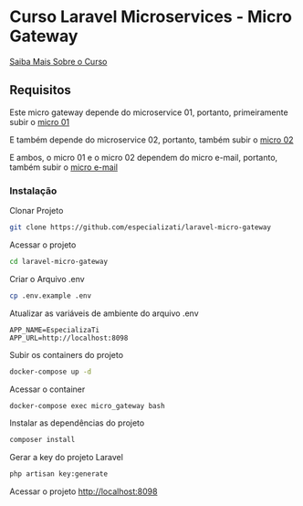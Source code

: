 # Curso Laravel Microservices - Micro Gateway
[Saiba Mais Sobre o Curso](https://academy.especializati.com.br/curso/laravel-microservices-gateway)

## Requisitos
Este micro gateway depende do microservice 01, portanto, primeiramente subir o [micro 01](https://github.com/especializati/laravel-microservice-01)

E também depende do microservice 02, portanto, também subir o [micro 02](https://github.com/especializati/laravel-microservice-02)

E ambos, o micro 01 e o micro 02 dependem do micro e-mail, portanto, também subir o [micro e-mail](https://github.com/especializati/laravel-micro-email)

### Instalação
Clonar Projeto
```sh
git clone https://github.com/especializati/laravel-micro-gateway
```

Acessar o projeto
```sh
cd laravel-micro-gateway
```

Criar o Arquivo .env
```sh
cp .env.example .env
```

Atualizar as variáveis de ambiente do arquivo .env
```dosini
APP_NAME=EspecializaTi
APP_URL=http://localhost:8098
```

Subir os containers do projeto
```sh
docker-compose up -d
```

Acessar o container
```sh
docker-compose exec micro_gateway bash
```

Instalar as dependências do projeto
```sh
composer install
```

Gerar a key do projeto Laravel
```sh
php artisan key:generate
```

Acessar o projeto
[http://localhost:8098](http://localhost:8098)
